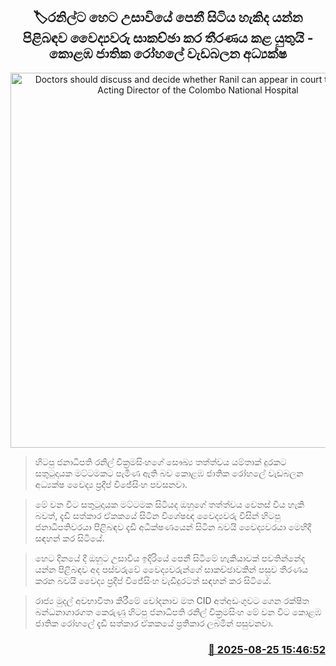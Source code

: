 <p align='center'><b><h2 align='center' title='Doctors should discuss and decide whether Ranil can appear in court tomorrow - Acting Director of the Colombo National Hospital'>🏷රනිල්​ට හෙට උසාවියේ පෙනී සිටිය හැකිද යන්න පිළිබඳව වෛද්‍යවරු සාකච්ඡා කර තීරණය කළ යුතුයි - කොළඹ ජාතික රෝහලේ වැඩබලන අධ්‍යක්ෂ</h2></b></p>
<p align='center'><img src='https://helakuru.sgp1.cdn.digitaloceanspaces.com/esana/images/lib/pradeep-wijesinghe.jpg' width='600' alt='Doctors should discuss and decide whether Ranil can appear in court tomorrow - Acting Director of the Colombo National Hospital'></p>

> හිටපු ජනාධිපති රනිල් වික්‍රමසිංහගේ සෞඛ්‍ය තත්ත්වය යම්තාක් දුරකට සතුටුදායක මට්ටමකට පැමිණ ඇති බව කොළඹ ජාතික රෝහලේ වැඩබලන අධ්‍යක්ෂ වෛද්‍ය ප්‍රදීප් විජේසිංහ පවසනවා.

> මේ වන විට සතුටුදායක මට්ටමක සිටියද ඔහුගේ තත්ත්වය වෙනස් විය හැකි බවත්, දැඩි සත්කාර ඒකකයේ සිටින විශේෂඥ වෛද්‍යවරු විසින් හිටපු ජනාධිපතිවරයා පිළිබඳව දැඩි අධීක්ෂණයෙන් සිටින බවයි වෛද්‍යවරයා මෙහිදී සඳහන් කර සිටියේ.

> හෙට දිනයේ දී ඔහුට උසාවිය ඉදිරියේ පෙනී සිටීමේ හැකියාවක් පවතින්නේද යන්න පිළිබඳව අද පස්වරුවේ වෛද්‍යවරුන්ගේ සාකච්ඡාවකින් පසුව තීරණය කරන බවයි වෛද්‍ය ප්‍රදීප් විජේසිංහ වැඩිදුරටත් සඳහන් කර සිටියේ.

> රාජ්‍ය මුදල් අවභාවිතා කිරීමේ චෝදනාව මත CID අත්අඩංගුවට ගෙන රක්ෂිත බන්ධනාගාරගත කෙරුණු හිටපු ජනාධිපති රනිල් වික්‍රමසිංහ මේ වන විට කොළඹ ජාතික රෝහලේ දැඩි සත්කාර ඒකකයේ ප්‍රතිකාර ලබමින් පසුවනවා.



<h3 align='right'><a href='https://www.helakuru.lk/esana/p/113037/'>📅 2025-08-25 15:46:52</a></h3>
